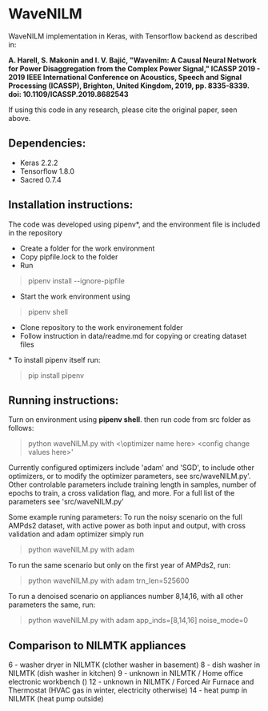 # WaveNILM
WaveNILM implementation in Keras, with Tensorflow backend as described in: 

**A. Harell, S. Makonin and I. V. Bajić, "Wavenilm: A Causal Neural Network for Power Disaggregation from the Complex Power Signal," ICASSP 2019 - 2019 IEEE International Conference on Acoustics, Speech and Signal Processing (ICASSP), Brighton, United Kingdom, 2019, pp. 8335-8339. doi: 10.1109/ICASSP.2019.8682543**

If using this code in any research, please cite the original paper, seen above.

## Dependencies:
* Keras 2.2.2 
* Tensorflow 1.8.0 
* Sacred 0.7.4

## Installation instructions:
The code was developed using pipenv*, and the environment file is included in the repository
* Create a folder for the work environment
* Copy pipfile.lock to the folder
* Run  
> pipenv install --ignore-pipfile
* Start the work environment using 
> pipenv shell 
* Clone repository to the work environement folder
* Follow instruction in data/readme.md for copying or creating dataset files


\* To install pipenv itself run:
> pip install pipenv

## Running instructions:
Turn on environment using **pipenv shell**. then run code from src folder as follows:
> python waveNILM.py with <\optimizer name here\> \<config change values here\>'

Currently configured optimizers include 'adam' and 'SGD', to include other optimizers, or to modify the optimizer parameters, see src/waveNILM.py'. Other controlable parameters include training length in samples, number of epochs to train, a cross validation flag, and more. For a full list of the parameters see 'src/waveNILM.py'

Some example runing parameters:
To run the noisy scenario on the full AMPds2 dataset, with active power as both input and output, with cross validation and adam optimizer simply run
> python waveNILM.py with adam

To run the same scenario but only on the first year of AMPds2, run:
> python waveNILM.py with adam trn_len=525600

To run a denoised scenario on appliances number 8,14,16, with all other parameters the same, run:
> python waveNILM.py with adam app_inds=[8,14,16] noise_mode=0

## Comparison to NILMTK appliances
6 - washer dryer in NILMTK (clother washer in basement)
8 - dish washer in NILMTK (dish washer in kitchen)
9 - unknown in NILMTK / Home office electronic workbench ()
12 - unknown in NILMTK / Forced Air Furnace and Thermostat (HVAC gas in winter, electricity otherwise)
14 - heat pump in NILMTK (heat pump outside)




